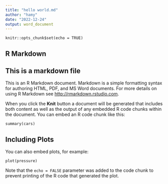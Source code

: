 ```yaml
---
title: "hello world.md"
author: "hamy"
date: "2022-12-24"
output: word_document
---
```


```{r setup, include=FALSE}
knitr::opts_chunk$set(echo = TRUE)
```

## R Markdown
## This is a markdown file 
This is an R Markdown document. Markdown is a simple formatting syntax for authoring HTML, PDF, and MS Word documents. For more details on using R Markdown see <http://rmarkdown.rstudio.com>.

When you click the **Knit** button a document will be generated that includes both content as well as the output of any embedded R code chunks within the document. You can embed an R code chunk like this:

```{r cars}
summary(cars)
```

## Including Plots

You can also embed plots, for example:

```{r pressure, echo=FALSE}
plot(pressure)
```

Note that the `echo = FALSE` parameter was added to the code chunk to prevent printing of the R code that generated the plot.
